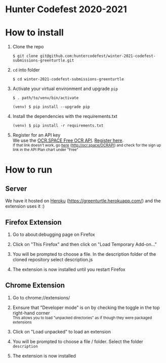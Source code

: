# Hunter Codefest 2020-2021

# How to install

1. Clone the repo 
    ```
    $ git clone git@github.com:huntercodefest/winter-2021-codefest-submissions-greenturtle.git 
    ```

2. `cd` into folder 

    ```
    $ cd winter-2021-codefest-submissions-greenturtle
    ```

3. Activate your virtual environment and upgrade `pip`
    ```
    $ . path/to/venv/bin/activate

    (venv) $ pip install --upgrade pip
    ```

4. Install the dependencies with the requirements.txt 
   ```
   (venv) $ pip install -r requirements.txt
   ```
5. Register for an API key  
    We use the [OCR.SPACE Free OCR API](http://ocr.space/OCRAPI). [Register here](http://eepurl.com/bOLOcf).  
    <sub>If that link doesn't work, go [here](http://ocr.space/OCRAPI) (http://ocr.space/OCRAPI) and check for the sign up link in the API Plan chart under "Free"</sub>



# How to run 

## Server 

We have it hosted on [Heroku](https://greenturtle.herokuapp.com/) (https://greenturtle.herokuapp.com/) and the extension uses it :) 

## Firefox Extension 

1. Go to about:debugging page on Firefox

2. Click on "This Firefox" and then click on "Load Temporary Add-on..."

3. You will be prompted to choose a file. In the description folder of the cloned repository select description.js

4. The extension is now installed until you restart Firefox


## Chrome Extension 

1. Go to chrome://extensions/

2. Exnsure that "Developer mode" is on by checking the toggle in the top right-hand corner  
    <sub>This allows you to load "unpacked directories" as if though they were packaged extensions</sub>

3. Click on "Load unpacked" to load an extension 

3. You will be prompted to choose a file / folder. Select the folder `description`

4. The extension is now installed 
